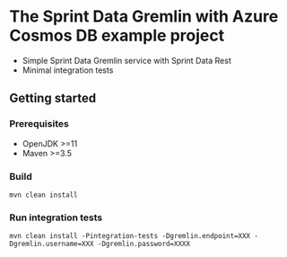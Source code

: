 # The Sprint Data Gremlin with Azure Cosmos DB example project

- Simple Sprint Data Gremlin service with Sprint Data Rest
- Minimal integration tests 

## Getting started

### Prerequisites

- OpenJDK >=11
- Maven >=3.5

### Build

`mvn clean install`

### Run integration tests

`mvn clean install -Pintegration-tests -Dgremlin.endpoint=XXX -Dgremlin.username=XXX -Dgremlin.password=XXXX`
